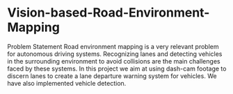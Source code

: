 # Vision-based-Road-Environment-Mapping

Problem Statement
Road environment mapping is a very relevant problem for autonomous driving systems.
Recognizing lanes and detecting vehicles in the surrounding environment to avoid collisions 
are the main challenges faced by these systems. In this project we aim at using dash-cam footage to discern lanes 
to create a lane departure warning system for vehicles. We have also implemented vehicle detection.
